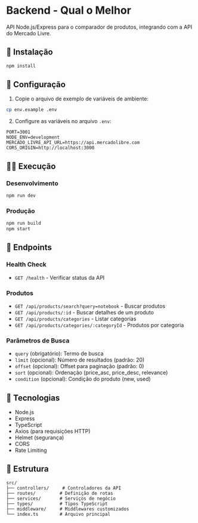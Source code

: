 # Backend - Qual o Melhor

API Node.js/Express para o comparador de produtos, integrando com a API do Mercado Livre.

## 🚀 Instalação

```bash
npm install
```

## 🔧 Configuração

1. Copie o arquivo de exemplo de variáveis de ambiente:
```bash
cp env.example .env
```

2. Configure as variáveis no arquivo `.env`:
```env
PORT=3001
NODE_ENV=development
MERCADO_LIVRE_API_URL=https://api.mercadolibre.com
CORS_ORIGIN=http://localhost:3000
```

## 🏃‍♂️ Execução

### Desenvolvimento
```bash
npm run dev
```

### Produção
```bash
npm run build
npm start
```

## 📡 Endpoints

### Health Check
- `GET /health` - Verificar status da API

### Produtos
- `GET /api/products/search?query=notebook` - Buscar produtos
- `GET /api/products/:id` - Buscar detalhes de um produto
- `GET /api/products/categories` - Listar categorias
- `GET /api/products/categories/:categoryId` - Produtos por categoria

### Parâmetros de Busca
- `query` (obrigatório): Termo de busca
- `limit` (opcional): Número de resultados (padrão: 20)
- `offset` (opcional): Offset para paginação (padrão: 0)
- `sort` (opcional): Ordenação (price_asc, price_desc, relevance)
- `condition` (opcional): Condição do produto (new, used)

## 🔧 Tecnologias

- Node.js
- Express
- TypeScript
- Axios (para requisições HTTP)
- Helmet (segurança)
- CORS
- Rate Limiting

## 📁 Estrutura

```
src/
├── controllers/     # Controladores da API
├── routes/         # Definição de rotas
├── services/       # Serviços de negócio
├── types/          # Tipos TypeScript
├── middleware/     # Middlewares customizados
└── index.ts        # Arquivo principal
```
